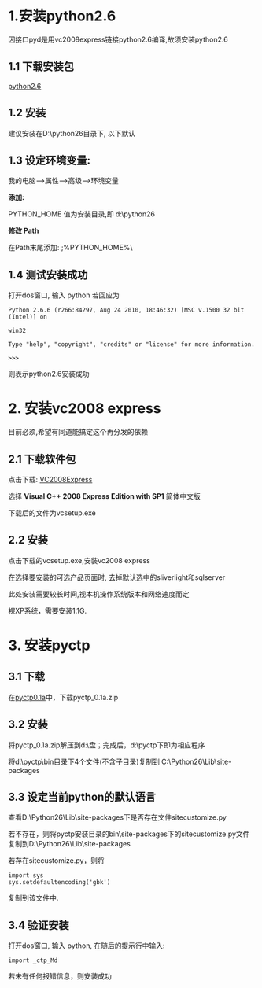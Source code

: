 # 1.安装python2.6 #
因接口pyd是用vc2008express链接python2.6编译,故须安装python2.6

## 1.1 下载安装包 ##
[python2.6](http://www.python.org/ftp/python/2.6.6/python-2.6.6.msi)

## 1.2 安装 ##
建议安装在D:\python26目录下, 以下默认

## 1.3 设定环境变量: ##

我的电脑-->属性-->高级-->环境变量

**添加:**

PYTHON\_HOME 值为安装目录,即 d:\python26

**修改 Path**

在Path末尾添加: ;%PYTHON\_HOME%\


## 1.4 测试安装成功 ##
打开dos窗口, 输入 python
若回应为
```
Python 2.6.6 (r266:84297, Aug 24 2010, 18:46:32) [MSC v.1500 32 bit (Intel)] on

win32

Type "help", "copyright", "credits" or "license" for more information.

>>>
```

则表示python2.6安装成功


# 2. 安装vc2008 express #
目前必须,希望有同道能搞定这个再分发的依赖
## 2.1 下载软件包 ##
点击下载: [VC2008Express](http://www.microsoft.com/visualstudio/en-us/products/2008-editions/express)

选择 **Visual C++ 2008 Express Edition with SP1** 简体中文版

下载后的文件为vcsetup.exe

## 2.2 安装 ##
点击下载的vcsetup.exe,安装vc2008 express

在选择要安装的可选产品页面时, 去掉默认选中的sliverlight和sqlserver

此处安装需要较长时间,视本机操作系统版本和网络速度而定

裸XP系统，需要安装1.1G.



# 3. 安装pyctp #
## 3.1 下载 ##
在[pyctp0.1a](http://code.google.com/p/pyctp/downloads/list)中，下载pyctp\_0.1a.zip

## 3.2 安装 ##
将pyctp\_0.1a.zip解压到d:\盘；完成后，d:\pyctp下即为相应程序

将d:\pyctp\bin目录下4个文件(不含子目录)复制到 C:\Python26\Lib\site-packages

## 3.3 设定当前python的默认语言 ##

查看D:\Python26\Lib\site-packages下是否存在文件sitecustomize.py

若不存在，则将pyctp安装目录的bin\site-packages下的sitecustomize.py文件复制到D:\Python26\Lib\site-packages

若存在sitecustomize.py，则将
```
import sys
sys.setdefaultencoding('gbk')
```

复制到该文件中.


## 3.4 验证安装 ##
打开dos窗口, 输入 python, 在随后的提示行中输入:

`import _ctp_Md`

若未有任何报错信息，则安装成功